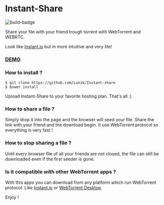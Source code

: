 # Instant-Share
![build-badge](https://travis-ci.org/Lunik/Instant-Share.svg)

Share your file with your friend trough torrent with WebTorrent and WEBRTC.

Look like [Instant.io](http://instant.io) but in more intuitive and very lite!

### [DEMO](http://fs.lunik.xyz)

### How to install ?
  ```
  $ git clone https://github.com/Lunik/Instant-share
  $ bower install
  ```  

Upload Instant-Share to your favorite hosting plan.
That's all :)

### How to share a file ?
Simply drop it into the page and the browser will seed your file. Share the link with your friend and the download begin.
It use WebTorrent protocol so everything is very fast !

### How to stop sharing a file ?
Until every browser file of all your friends are not closed, the file can still be downloaded even if the first seeder is gone.

### Is it compatible with other WebTorrent apps ?
With this apps you can download from any platform which run WebTorrent protocol. Like [Instant.io](http://instant.io) or [WebTorrent Desktop](https://webtorrent.io/desktop).

Enjoy !
